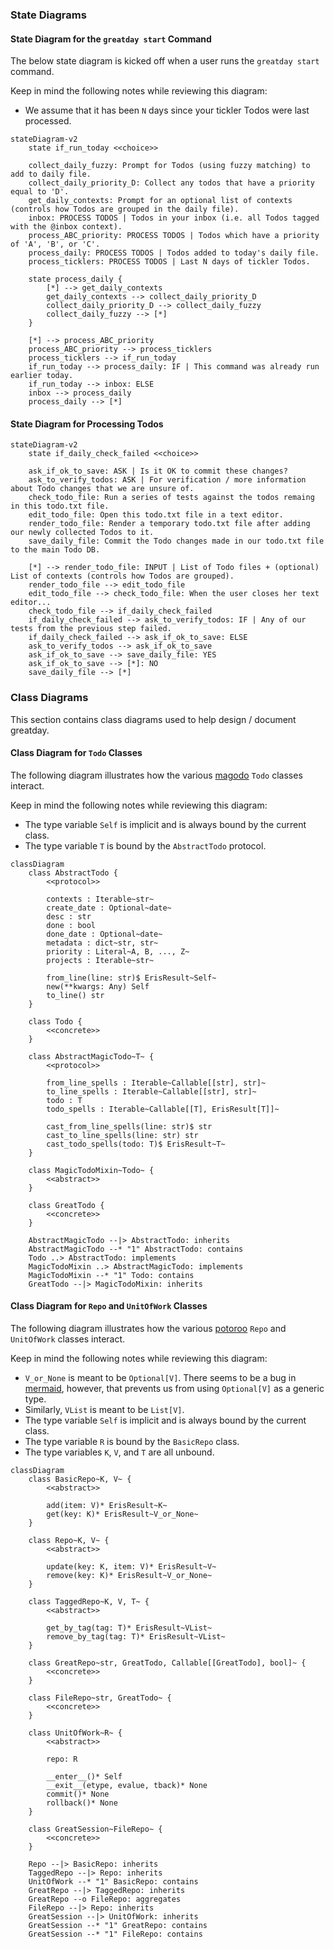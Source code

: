 ### State Diagrams

#### State Diagram for the `greatday start` Command

The below state diagram is kicked off when a user runs the `greatday start`
command.

Keep in mind the following notes while reviewing this diagram:

* We assume that it has been `N` days since your tickler Todos were last processed.

```mermaid
stateDiagram-v2
    state if_run_today <<choice>>

    collect_daily_fuzzy: Prompt for Todos (using fuzzy matching) to add to daily file.
    collect_daily_priority_D: Collect any todos that have a priority equal to 'D'.
    get_daily_contexts: Prompt for an optional list of contexts (controls how Todos are grouped in the daily file).
    inbox: PROCESS TODOS | Todos in your inbox (i.e. all Todos tagged with the @inbox context).
    process_ABC_priority: PROCESS TODOS | Todos which have a priority of 'A', 'B', or 'C'.
    process_daily: PROCESS TODOS | Todos added to today's daily file.
    process_ticklers: PROCESS TODOS | Last N days of tickler Todos.

    state process_daily {
        [*] --> get_daily_contexts
        get_daily_contexts --> collect_daily_priority_D
        collect_daily_priority_D --> collect_daily_fuzzy
        collect_daily_fuzzy --> [*]
    }

    [*] --> process_ABC_priority
    process_ABC_priority --> process_ticklers
    process_ticklers --> if_run_today
    if_run_today --> process_daily: IF | This command was already run earlier today.
    if_run_today --> inbox: ELSE
    inbox --> process_daily
    process_daily --> [*]
```

#### State Diagram for Processing Todos

```mermaid
stateDiagram-v2
    state if_daily_check_failed <<choice>>

    ask_if_ok_to_save: ASK | Is it OK to commit these changes?
    ask_to_verify_todos: ASK | For verification / more information about Todo changes that we are unsure of.
    check_todo_file: Run a series of tests against the todos remaing in this todo.txt file.
    edit_todo_file: Open this todo.txt file in a text editor.
    render_todo_file: Render a temporary todo.txt file after adding our newly collected Todos to it.
    save_daily_file: Commit the Todo changes made in our todo.txt file to the main Todo DB.

    [*] --> render_todo_file: INPUT | List of Todo files + (optional) List of contexts (controls how Todos are grouped).
    render_todo_file --> edit_todo_file
    edit_todo_file --> check_todo_file: When the user closes her text editor...
    check_todo_file --> if_daily_check_failed
    if_daily_check_failed --> ask_to_verify_todos: IF | Any of our tests from the previous step failed.
    if_daily_check_failed --> ask_if_ok_to_save: ELSE
    ask_to_verify_todos --> ask_if_ok_to_save
    ask_if_ok_to_save --> save_daily_file: YES
    ask_if_ok_to_save --> [*]: NO
    save_daily_file --> [*]
```

### Class Diagrams

This section contains class diagrams used to help design / document greatday.

#### Class Diagram for `Todo` Classes

The following diagram illustrates how the various [magodo][1] `Todo` classes
interact.

Keep in mind the following notes while reviewing this diagram:

* The type variable `Self` is implicit and is always bound by the current class.
* The type variable `T` is bound by the `AbstractTodo` protocol.

```mermaid
classDiagram
    class AbstractTodo {
        <<protocol>>

        contexts : Iterable~str~
        create_date : Optional~date~
        desc : str
        done : bool
        done_date : Optional~date~
        metadata : dict~str, str~
        priority : Literal~A, B, ..., Z~
        projects : Iterable~str~

        from_line(line: str)$ ErisResult~Self~
        new(**kwargs: Any) Self
        to_line() str
    }

    class Todo {
        <<concrete>>
    }

    class AbstractMagicTodo~T~ {
        <<protocol>>

        from_line_spells : Iterable~Callable[[str], str]~
        to_line_spells : Iterable~Callable[[str], str]~
        todo : T
        todo_spells : Iterable~Callable[[T], ErisResult[T]]~

        cast_from_line_spells(line: str)$ str
        cast_to_line_spells(line: str) str
        cast_todo_spells(todo: T)$ ErisResult~T~
    }

    class MagicTodoMixin~Todo~ {
        <<abstract>>
    }

    class GreatTodo {
        <<concrete>>
    }

    AbstractMagicTodo --|> AbstractTodo: inherits
    AbstractMagicTodo --* "1" AbstractTodo: contains
    Todo ..> AbstractTodo: implements
    MagicTodoMixin ..> AbstractMagicTodo: implements
    MagicTodoMixin --* "1" Todo: contains
    GreatTodo --|> MagicTodoMixin: inherits
```

#### Class Diagram for `Repo` and `UnitOfWork` Classes

The following diagram illustrates how the various [potoroo][2] `Repo` and `UnitOfWork`
classes interact.

Keep in mind the following notes while reviewing this diagram:

* `V_or_None` is meant to be `Optional[V]`. There seems to be a bug in
  [mermaid][3], however, that prevents us from using `Optional[V]` as a generic
  type.
* Similarly, `VList` is meant to be `List[V]`.
* The type variable `Self` is implicit and is always bound by the current class.
* The type variable `R` is bound by the `BasicRepo` class.
* The type variables `K`, `V`, and `T` are all unbound.

```mermaid
classDiagram
    class BasicRepo~K, V~ {
        <<abstract>>

        add(item: V)* ErisResult~K~
        get(key: K)* ErisResult~V_or_None~
    }

    class Repo~K, V~ {
        <<abstract>>

        update(key: K, item: V)* ErisResult~V~
        remove(key: K)* ErisResult~V_or_None~
    }

    class TaggedRepo~K, V, T~ {
        <<abstract>>

        get_by_tag(tag: T)* ErisResult~VList~
        remove_by_tag(tag: T)* ErisResult~VList~
    }

    class GreatRepo~str, GreatTodo, Callable[[GreatTodo], bool]~ {
        <<concrete>>
    }

    class FileRepo~str, GreatTodo~ {
        <<concrete>>
    }

    class UnitOfWork~R~ {
        <<abstract>>

        repo: R

        __enter__()* Self
        __exit__(etype, evalue, tback)* None
        commit()* None
        rollback()* None
    }

    class GreatSession~FileRepo~ {
        <<concrete>>
    }

    Repo --|> BasicRepo: inherits
    TaggedRepo --|> Repo: inherits
    UnitOfWork --* "1" BasicRepo: contains
    GreatRepo --|> TaggedRepo: inherits
    GreatRepo --o FileRepo: aggregates
    FileRepo --|> Repo: inherits
    GreatSession --|> UnitOfWork: inherits
    GreatSession --* "1" GreatRepo: contains
    GreatSession --* "1" FileRepo: contains
```

[1]: https://github.com/bbugyi200/magodo
[2]: https://github.com/bbugyi200/potoroo
[3]: https://github.com/mermaid-js/mermaid
